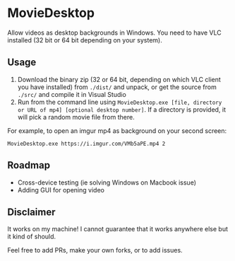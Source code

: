 # MovieDesktop
Allow videos as desktop backgrounds in Windows. You need to have VLC installed (32 bit or 64 bit depending on your system).

## Usage
1. Download the binary zip (32 or 64 bit, depending on which VLC client you have installed) from `./dist/` and unpack, or get the source from `./src/` and compile it in Visual Studio
2. Run from the command line using `MovieDesktop.exe [file, directory or URL of mp4] [optional desktop number]`. If a directory is provided, it will pick a random movie file from there.

For example, to open an imgur mp4 as background on your second screen:

    MovieDesktop.exe https://i.imgur.com/VMb5aPE.mp4 2

## Roadmap
* Cross-device testing (ie solving Windows on Macbook issue)
* Adding GUI for opening video

## Disclaimer
It works on my machine! I cannot guarantee that it works anywhere else but it kind of should.

Feel free to add PRs, make your own forks, or to add issues.  
